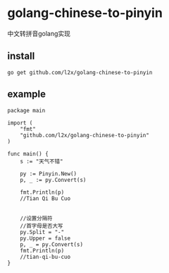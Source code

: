 golang-chinese-to-pinyin
========================

中文转拼音golang实现

install
--------
```
go get github.com/l2x/golang-chinese-to-pinyin
```


example
--------

```golang
package main

import (
    "fmt"
    "github.com/l2x/golang-chinese-to-pinyin"
)

func main() {
    s := "天气不错"

    py := Pinyin.New()
    p, _ := py.Convert(s)

    fmt.Println(p)
    //Tian Qi Bu Cuo


    //设置分隔符
    //首字母是否大写
    py.Split = "-"
    py.Upper = false
    p, _ = py.Convert(s)
    fmt.Println(p)
    //tian-qi-bu-cuo
}
```
